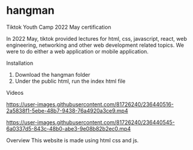 # hangman
Tiktok Youth Camp 2022 May certification

In 2022 May, tiktok provided lectures for html, css, javascript, react, web engineering, networking and other web development related topics. We were to do either a web application or mobile application. 

Installation
1. Download the hangman folder
2. Under the public html, run the index html file

Videos

https://user-images.githubusercontent.com/81726240/236440516-2a5838f1-5ebe-48b7-9438-76a4920a3ce9.mp4

https://user-images.githubusercontent.com/81726240/236440545-6a0337d5-843c-48b0-abe3-9e08b82b2ec0.mp4

Overview 
This website is made using html css and js. 
